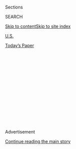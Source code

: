 <div id="app">

<div>

<div>

<div>

<div class="NYTAppHideMasthead css-1q2w90k e1suatyy0">

<div class="section css-ui9rw0 e1suatyy2">

<div class="css-eph4ug er09x8g0">

<div class="css-6n7j50">

</div>

<span class="css-1dv1kvn">Sections</span>

<div class="css-10488qs">

<span class="css-1dv1kvn">SEARCH</span>

</div>

[Skip to content](#site-content)[Skip to site
index](#site-index)

</div>

<div id="masthead-section-label" class="css-1wr3we4 eaxe0e00">

[U.S.](https://www.nytimes3xbfgragh.onion/section/us)

</div>

<div class="css-10698na e1huz5gh0">

</div>

</div>

<div id="masthead-bar-one" class="section hasLinks css-15hmgas e1csuq9d3">

<div class="css-uqyvli e1csuq9d0">

</div>

<div class="css-1uqjmks e1csuq9d1">

</div>

<div class="css-9e9ivx">

[](https://myaccount.nytimes3xbfgragh.onion/auth/login?response_type=cookie&client_id=vi)

</div>

<div class="css-1bvtpon e1csuq9d2">

[Today’s
Paper](https://www.nytimes3xbfgragh.onion/section/todayspaper)

</div>

</div>

</div>

</div>

<div data-aria-hidden="false">

<div id="site-content" data-role="main">

<div>

<div class="css-1aor85t" style="opacity:0.000000001;z-index:-1;visibility:hidden">

<div class="css-1hqnpie">

<div class="css-epjblv">

<span class="css-17xtcya">[U.S.](/section/us)</span><span class="css-x15j1o">|</span><span class="css-fwqvlz">Supreme
Court Strikes Down Texas Abortion
Restrictions</span>

</div>

<div class="css-k008qs">

<div class="css-1iwv8en">

<span class="css-18z7m18"></span>

<div>

</div>

</div>

<span class="css-1n6z4y">https://nyti.ms/298q4o8</span>

<div class="css-1705lsu">

<div class="css-4xjgmj">

<div class="css-4skfbu" data-role="toolbar" data-aria-label="Social Media Share buttons, Save button, and Comments Panel with current comment count" data-testid="share-tools">

  - 
  - 
  - 
  - 
    
    <div class="css-6n7j50">
    
    </div>

  - 
  - 

</div>

</div>

</div>

</div>

</div>

</div>

<div class="css-13pd83m">

</div>

<div id="top-wrapper" class="css-1sy8kpn">

<div id="top-slug" class="css-l9onyx">

Advertisement

</div>

[Continue reading the main
story](#after-top)

<div class="ad top-wrapper" style="text-align:center;height:100%;display:block;min-height:250px">

<div id="top" class="place-ad" data-position="top" data-size-key="top">

</div>

</div>

<div id="after-top">

</div>

</div>

<div id="sponsor-wrapper" class="css-1hyfx7x">

<div id="sponsor-slug" class="css-19vbshk">

Supported by

</div>

[Continue reading the main
story](#after-sponsor)

<div id="sponsor" class="ad sponsor-wrapper" style="text-align:center;height:100%;display:block">

</div>

<div id="after-sponsor">

</div>

</div>

<div class="css-1vkm6nb ehdk2mb0">

# Supreme Court Strikes Down Texas Abortion Restrictions

</div>

![<span class="css-16f3y1r e13ogyst0">On Monday, the Supreme Court
struck down parts of a restrictive Texas law that would have severely
limited abortion access in the state. Activists outside the Supreme
Court reacted to the
news.</span><span class="css-cch8ym"><span class="css-1dv1kvn">Credit</span><span class="css-cnj6d5 e1z0qqy90" itemprop="copyrightHolder"><span class="css-1ly73wi e1tej78p0">Credit...</span><span>Zach
Gibson/The New York
Times</span></span></span>](https://static01.graylady3jvrrxbe.onion/images/2016/06/28/us/28SCOTUS/28SCOTUS-videoSixteenByNine3000.jpg)

<div class="css-xt80pu e12qa4dv0">

<div class="css-18e8msd">

<div class="css-vp77d3 epjyd6m0">

<div class="css-1baulvz">

By [<span class="css-1baulvz last-byline" itemprop="name">Adam
Liptak</span>](http://www.nytimes3xbfgragh.onion/by/adam-liptak)

</div>

</div>

  - June 27,
    2016

  - 
    
    <div class="css-4xjgmj">
    
    <div class="css-d8bdto" data-role="toolbar" data-aria-label="Social Media Share buttons, Save button, and Comments Panel with current comment count" data-testid="share-tools">
    
      - 
      - 
      - 
      - 
        
        <div class="css-6n7j50">
        
        </div>
    
      - 
      - 
    
    </div>
    
    </div>

</div>

</div>

<div class="section meteredContent css-1r7ky0e" name="articleBody" itemprop="articleBody">

<div class="css-1fanzo5 StoryBodyCompanionColumn">

<div class="css-53u6y8">

WASHINGTON — The Supreme Court on Monday reaffirmed and strengthened
constitutional protections for abortion rights, [striking
down](http://www.supremecourt.gov/opinions/15pdf/15-274_p8k0.pdf) parts
of a restrictive Texas law that could have drastically reduced the
number of abortion clinics in the state, leaving them only in the
largest metropolitan areas.

The 5-to-3 decision was the court’s most sweeping statement on abortion
since Planned Parenthood v. Casey in 1992, which reaffirmed the
constitutional right to abortion established in 1973 in Roe v. Wade. It
found that Texas’ restrictions — requiring doctors to have admitting
privileges at nearby hospitals and clinics to meet the standards of
ambulatory surgical centers — violated Casey’s prohibition on placing an
“undue burden” on the ability to obtain an abortion.

If Casey limited the right established in Roe, allowing states to
regulate abortion in ways Roe had barred, Monday’s decision effectively
expanded that right. It means that similar requirements in other states
are most likely also unconstitutional, and it imperils many other kinds
of restrictions on abortion. It is also sure to energize anti-abortion
forces and make abortion a central issue in the presidential campaign.

The decision concerned two parts of a [law that imposed strict
requirements](http://www.nytimes3xbfgragh.onion/2013/07/19/us/perry-signs-texas-abortion-restrictions-into-law.html)
on abortion providers in Texas signed into law in July 2013 by Rick
Perry, the governor at the time.

</div>

</div>

<div class="css-1fanzo5 StoryBodyCompanionColumn">

<div class="css-53u6y8">

One required all clinics in the state to meet the standards for
ambulatory surgical centers, including regulations concerning buildings,
equipment and staffing. The other required doctors performing abortions
to have admitting privileges at a nearby hospital.  

“We conclude,” Justice Stephen G. Breyer wrote for the majority, “that
neither of these provisions offers medical benefits sufficient to
justify the burdens upon access that each imposes. Each places a
substantial obstacle in the path of women seeking a previability
abortion, each constitutes an undue burden on abortion access, and each
violates the federal Constitution.”

Justices Anthony M. Kennedy, Ruth Bader Ginsburg, Sonia Sotomayor and
Elena Kagan joined the majority opinion. Chief Justice John G. Roberts
Jr. and Justices Clarence Thomas and Samuel A. Alito Jr. dissented.

Justice Kennedy’s vote was the crucial one, and it came as a relief to
abortion rights groups, which have long viewed his thinking on the issue
as a contradictory muddle.

In the Casey decision, he joined Justices Sandra Day O’Connor and David
H. Souter in a joint opinion that reaffirmed the core of [Roe v.
Wade](http://caselaw.lp.findlaw.com/scripts/getcase.pl?court=US&vol=410&invol=113).
But Justice Kennedy’s reputation as an abortion rights champion had
otherwise been undeserved, said David S. Cohen, a law professor at
Drexel University, as Casey was the only case in which he had found an
abortion restriction unconstitutional in his 28 years on the Supreme
Court.

</div>

</div>

<div class="css-1fanzo5 StoryBodyCompanionColumn">

<div class="css-53u6y8">

Professor Cohen said Justice Kennedy’s vote in Monday’s case was a
puzzle. He may have been swayed by the burdens placed on women having to
drive hundreds of miles to obtain abortions, Professor Cohen said, or by
the lack of medical evidence justifying the restrictions — or both.

Many states have enacted restrictions in recent years that test the
limits of the constitutional right to abortion, and the ruling in the
new case, Whole Woman’s Health v. Hellerstedt, No. 15-274, enunciated
principles that will apply to all of the ones said to be justified by a
concern for women’s health.

In a
[message](https://twitter.com/WhiteHouse/status/747470028635774976?lang=en)
posted on Twitter, President Obama said he was “pleased to see the
Supreme Court reaffirm” that “every woman has a constitutional right to
make her own reproductive choices.”

Ken Paxton, Texas’ attorney general, said, “The court is becoming a
default medical board for the nation, with no deference being given to
state law.”

The Texas law was passed in 2013 by the Republican-dominated Texas
Legislature and turned a Democratic state senator, Wendy Davis, who
conducted an 11-hour filibuster against the law, into a national
political star.

Last June, the United States Court of Appeals for the Fifth Circuit, in
New Orleans, [largely
upheld](http://www.ca5.uscourts.gov/opinions%5Cpub%5C14/14-50928-CV0.pdf)
the contested provisions of the Texas law, saying it had to accept
lawmakers’ assertions about the health benefits of abortion
restrictions. The appeals court ruled that the law, with minor
exceptions, did not place an undue burden on the right to abortion.

</div>

</div>

<div class="css-1fanzo5 StoryBodyCompanionColumn">

<div class="css-53u6y8">

Justice Breyer said the appeals court’s approach was at odds with the
proper application of the undue-burden standard. The Casey decision, he
said, “requires that courts consider the burdens a law imposes on
abortion access together with the benefits those laws
confer.”

</div>

</div>

<div class="css-1sngw6j">

[](https://www.nytimes3xbfgragh.onion/interactive/2016/02/29/us/why-the-abortion-clinics-have-closed.html)

<div class="css-1eoytci">

![](https://static01.graylady3jvrrxbe.onion/images/2016/02/29/us/why-the-abortion-clinics-have-closed-1456762996200/why-the-abortion-clinics-have-closed-1456762996200-videoLarge.png)

</div>

<div class="css-1rha1bf">

## How the Supreme Court’s Decision Will Affect Access to Abortion

The case centers on a Texas law that has resulted in half its clinics
closing.

</div>

</div>

<div class="css-1fanzo5 StoryBodyCompanionColumn">

<div class="css-53u6y8">

In dissent, Justice Thomas said the majority opinion “reimagines the
undue-burden standard,” creating a “benefits-and-burdens balancing
test.” He said courts should resolve conflicting positions by
deferring to legislatures.

“Today’s opinion,” Justice Thomas wrote, “does resemble Casey in one
respect: After disregarding significant aspects of the court’s prior
jurisprudence, the majority applies the undue-burden standard in a way
that will surely mystify lower courts for years to come.”

The majority opinion considered whether the claimed benefits of the
restrictions outweighed the burdens they placed on a constitutional
right. Justice Breyer wrote that there was no evidence that the
admitting-privileges requirement “would have helped even one woman
obtain better treatment.”

At the same time, he wrote, there was good evidence that the
admitting-privileges requirement caused the number of abortion clinics
in Texas to drop from 40 to 20.

In a second dissent, Justice Alito, joined by Chief Justice Roberts and
Justice Thomas, said the causal link between the law and the closings
was unproven. Withdrawal of state funds, a decline in the demand for
abortions and doctors’ retirements may have played a role, Justice Alito
wrote.

</div>

</div>

<div class="css-1fanzo5 StoryBodyCompanionColumn">

<div class="css-53u6y8">

Justice Breyer wrote that the requirement that abortion clinics meet the
demanding and elaborate standards for ambulatory surgical centers also
did more harm than good.

“Abortions taking place in an abortion facility are safe — indeed, safer
than numerous procedures that take place outside hospitals and to which
Texas does not apply its surgical-center requirements,” he wrote,
reviewing the evidence. “Nationwide, childbirth is 14 times more likely
than abortion to result in death, but Texas law allows a midwife to
oversee childbirth in the patient’s own home.”

In dissent, Justice Alito said there was good reason to think that the
restrictions were meant to protect women. “The law was one of many
enacted by states in the wake of the Kermit Gosnell scandal, in which a
physician who ran an abortion clinic in Philadelphia was convicted for
the first degree murder of three infants who were born alive and for the
manslaughter of a patient,” he
wrote.

</div>

</div>

<div class="css-1sngw6j">

[](https://www.nytimes3xbfgragh.onion/interactive/2016/02/14/us/politics/how-scalias-death-could-affect-major-supreme-court-cases-in-the-2016-term.html)

<div class="css-1eoytci">

![](https://static01.graylady3jvrrxbe.onion/images/2016/02/14/us/politics/how-scalias-death-could-affect-major-supreme-court-cases-in-the-2016-term-1455500687480/how-scalias-death-could-affect-major-supreme-court-cases-in-the-2016-term-1455500687480-articleLarge.png)

</div>

<div class="css-1rha1bf">

## How a Vacancy on the Supreme Court Affected Cases in the 2015-16 Term

The empty seat left by Justice Antonin Scalia’s death leaves the court
with two basic options for cases left on the docket this term if the
justices are deadlocked at 4 to 4.

</div>

</div>

<div class="css-1fanzo5 StoryBodyCompanionColumn">

<div class="css-53u6y8">

Justice Breyer acknowledged that “Gosnell’s behavior was terribly
wrong.”

“But,” he added, “there is no reason to believe that an extra layer of
regulation would have affected that behavior.”

The clinics challenging the law said it had already caused about [half
the state’s 41 abortion clinics to
close](http://www.nytimes3xbfgragh.onion/interactive/2014/08/04/us/shrinking-number-of-abortion-clinics-in-texas.html).
If the contested provisions had taken full effect, they said, the number
of clinics would again be cut in half.

The Supreme Court’s decision rippled through the presidential campaign,
with Democrats and Republicans looking to rally voters with reminders
that the future of the court is at stake.

</div>

</div>

<div class="css-1fanzo5 StoryBodyCompanionColumn">

<div class="css-53u6y8">

The next president will have at least one and potentially several
vacancies to fill, and Hillary Clinton and Donald J. Trump have both
warned that the fate of laws on immigration, guns and abortion will most
likely be determined by who gets to fill those openings.

Mrs. Clinton, the presumptive Democratic nominee, seized on the court’s
ruling to warn that Mr. Trump, her Republican opponent, poses a threat
to women. She recalled his suggestion this year that abortion should be
banned and that women who violate that ban should be penalized. She also
said that with other states also seeking to restrict access to abortions
and with Republicans seeking to defund Planned Parenthood, proponents of
abortions rights could not afford to let up.

“We’ve seen a concerted, persistent attack on women’s health and rights
at the federal level,” Mrs. Clinton said in a statement. “Meanwhile,
Donald Trump has said women should be punished for having abortions.”

Mr. Trump has since retracted his assertion that women should be
punished for having abortions, but the re-emergence of the issue is
likely to put him on the defensive because of his previous support of
abortion rights.

Mr. Trump made no direct public comments on Monday’s decision.

Still, for many Republicans, the decision added urgency to their desire
to keep Mrs. Clinton from winning the presidency.

“Today’s disappointing decision is another reminder of what’s at stake
in this election and why we can’t afford to let Hillary Clinton win,”
Reince Priebus, the chairman of the Republican National Committee, said.

</div>

</div>

</div>

<div>

</div>

<div>

</div>

<div>

</div>

<div>

<div id="bottom-wrapper" class="css-1ede5it">

<div id="bottom-slug" class="css-l9onyx">

Advertisement

</div>

[Continue reading the main
story](#after-bottom)

<div id="bottom" class="ad bottom-wrapper" style="text-align:center;height:100%;display:block;min-height:90px">

</div>

<div id="after-bottom">

</div>

</div>

</div>

</div>

</div>

## Site Index

<div>

</div>

## Site Information Navigation

  - [© <span>2020</span> <span>The New York Times
    Company</span>](https://help.nytimes3xbfgragh.onion/hc/en-us/articles/115014792127-Copyright-notice)

<!-- end list -->

  - [NYTCo](https://www.nytco.com/)
  - [Contact
    Us](https://help.nytimes3xbfgragh.onion/hc/en-us/articles/115015385887-Contact-Us)
  - [Work with us](https://www.nytco.com/careers/)
  - [Advertise](https://nytmediakit.com/)
  - [T Brand Studio](http://www.tbrandstudio.com/)
  - [Your Ad
    Choices](https://www.nytimes3xbfgragh.onion/privacy/cookie-policy#how-do-i-manage-trackers)
  - [Privacy](https://www.nytimes3xbfgragh.onion/privacy)
  - [Terms of
    Service](https://help.nytimes3xbfgragh.onion/hc/en-us/articles/115014893428-Terms-of-service)
  - [Terms of
    Sale](https://help.nytimes3xbfgragh.onion/hc/en-us/articles/115014893968-Terms-of-sale)
  - [Site
    Map](https://spiderbites.nytimes3xbfgragh.onion)
  - [Help](https://help.nytimes3xbfgragh.onion/hc/en-us)
  - [Subscriptions](https://www.nytimes3xbfgragh.onion/subscription?campaignId=37WXW)

</div>

</div>

</div>

</div>
